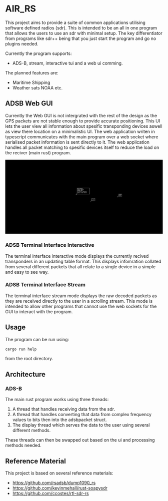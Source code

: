 # AIR_RS

This project aims to provide a suite of common applications utilising software defined radios (sdr).
This is intended to be an all in one program that allows the users to use
an sdr with minimal setup. The key differentiator from programs like sdr++ being that you just start the program and go no plugins needed. 

Currently the program supports:

- ADS-B, stream, interactive tui and a web ui comming.

The planned features are:

- Maritime Shipping 
- Weather sats NOAA etc. 

## ADSB Web GUI

Currently the Web GUI is not intergrated with the rest of the design as the GPS packets are not stable enough to provide accurate positioning. This UI lets the user view all information about spesific transponding devices aswell as view there location on a minimalistic UI. The web application writen in typescript communicates with the main program over a web socket where serialised packet information is sent directly to it. The web application handles all packet matching to spesific devices itself to reduce the load on the reciver (main rust) program.

![alt text](/doc/images/current_adsb_gui.png)

### ADSB Terminal Interface Interactive

The terminal interface interactive mode displays the currently recived transponders in an updating table format. This displays infomration collated from several different packets that all relate to a single device in a simple and easy to see way.

### ADSB Terminal Interface Stream 

The terminal interface stream mode displays the raw decoded packets as they are received directly to the user in a scrolling stream. This mode is intended to allow other programs that cannot use the web sockets for the GUI to interact with the program. 

## Usage

The program can be run using:

```bash
cargo run help
```

from the root directory.

## Architecture

### ADS-B

The main rust program works using three threads:

1. A thread that handles receiving data from the sdr.
2. A thread that handles converting that data from complex frequency values to bits then into the adsbpacket struct.
3. The display thread which serves the data to the user using several different methods.

These threads can then be swapped out based on the ui and processing methods needed.

## Reference Material

This project is based on several reference materials:

- https://github.com/rsadsb/dump1090_rs
- https://github.com/kevinmehall/rust-soapysdr
- https://github.com/ccostes/rtl-sdr-rs
